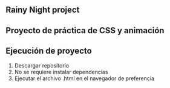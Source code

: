 ## Rainy Night project

## Proyecto de práctica de CSS y animación

## Ejecución de proyecto

1. Descargar repositorio
2. No se requiere instalar dependencias
3. Ejecutar el archivo .html en el navegador de preferencia

